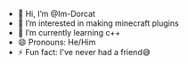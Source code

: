- 👋 Hi, I’m @Im-Dorcat
- 👀 I’m interested in making minecraft plugins
- 🌱 I’m currently learning c++
- 😄 Pronouns: He/Him
- ⚡ Fun fact: I've never had a friend😅
